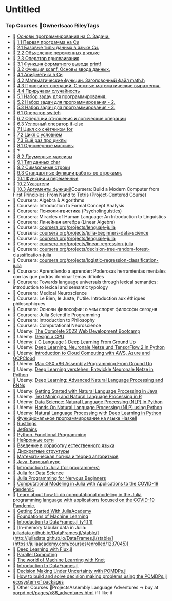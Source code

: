 # Untitled


### Top Courses 🌱OwnerIsaac RileyTags


* 🌰 [Основы программирования на C. Задачи.](https://stepik.org/course/3078) 
* 🌰 [1.1 Первая программа на Си](https://stepik.org/lesson/13977?unit=30906)
* 🌰 [2.1 Базовые типы данных в языке Си.](https://stepik.org/lesson/34299?unit=30901)
* 🌰 [2.2 Объявление переменных в языке](https://stepik.org/lesson/36170?unit=30900)
* 🌰 [2.3 Оператор присваивания](https://stepik.org/lesson/38673?unit=30902)
* 🌰 [3.1 Функция форматного вывода printf](https://stepik.org/lesson/40164?unit=30907) 
* 🌰 [3.2 Функция scanf. Основы ввода данных.](https://stepik.org/lesson/40318?unit=30908) 
* 🌰 [4.1 Арифметика в Си](https://stepik.org/lesson/40857?unit=30903) 
* 🌰 [4.2 Математические функции. Заголовочный файл math.h](https://stepik.org/lesson/41090?unit=30904) 
* 🌰 [4.3 Приоритет операций. Сложные математические выражения.](https://stepik.org/lesson/41457?unit=30905) 
* 🌰 [4.4 Приручаем случайность](https://stepik.org/lesson/53161?unit=31258) 
* 🌰 [5.1 Набор задач для программирования.](https://stepik.org/lesson/53872?unit=32085) 
* 🌰 [5.2 Набор задач для программирования - 2.](https://stepik.org/lesson/54437?unit=32490) 
* 🌰 [5.3 Набор задач для программирования - 3.](https://stepik.org/lesson/54462?unit=32612) 
* 🌰 [6.1 Оператор switch](https://stepik.org/lesson/54840?unit=34364) 
* 🌰 [6.2 Операции отношения и логические операции](https://stepik.org/lesson/57210?unit=35061) 
* 🌰 [6.3 Условный оператор if-else](https://stepik.org/lesson/57425?unit=35201) 
* 🌰 [7.1 Цикл со счётчиком for](https://stepik.org/lesson/57650?unit=35411) 
* 🌰 [7.2 Цикл с условием](https://stepik.org/lesson/64123?unit=41087) 
* 🌰 [7.3 Ещё раз про циклы](https://stepik.org/lesson/64311?unit=41389) 
* 🌰 [8.1 Одномерные массивы](https://stepik.org/lesson/64560?unit=41410) 
* 🌰 [?](https://stepik.org/lesson/64657?unit=41549) 
* 🌰 [8.2 Двумерные массивы](https://stepik.org/lesson/64657?unit=41549) 
* 🌰 [9.1 Тип данных char](https://stepik.org/lesson/64750?unit=41555) 
* 🌰 [9.2 Символьные строки](https://stepik.org/lesson/64969?unit=41758) 
* 🌰 [9.3 Стандартные функции работы со строками.](https://stepik.org/lesson/65084?unit=41875) 
* 🌰 [10.1 Функции и переменные](https://stepik.org/lesson/65094?unit=41881) 
* 🌰 [10.2 Указатели](https://stepik.org/lesson/65151?unit=42121) 
* 🌰 [10.3 Аргументы функций](https://stepik.org/lesson/65373?unit=42143)Coursera: Build a Modern Computer from First Principles: From Nand to Tetris (Project-Centered Course) 
* 🌰 Coursera: Algebra & Algorithms
* 🌰 Coursera: Introduction to Formal Concept Analysis
* 🌰 Coursera: Психолингвистика (Psycholinguistics) 
* 🌰 Coursera: Miracles of Human Language: An Introduction to Linguistics
* 🌰 Coursera: Линейная алгебра (Linear Algebra) 
* 🌰 Coursera: [coursera.org/projects/lenguaje-julia](https://www.coursera.org/projects/lenguaje-julia) 
* 🌰 Coursera: [coursera.org/projects/julia-beginners-data-science](https://www.coursera.org/projects/julia-beginners-data-science) 
* 🌰 Coursera: [coursera.org/projects/lenguaje-julia](https://www.coursera.org/projects/lenguaje-julia) 
* 🌰 Coursera: [coursera.org/projects/linear-regression-julia](https://www.coursera.org/projects/linear-regression-julia) 
* 🌰 Coursera: [coursera.org/projects/decision-tree-random-forest-classification-julia](https://www.coursera.org/projects/decision-tree-random-forest-classification-julia) 
* 🌰 Coursera: [coursera.org/projects/logistic-regression-classification-julia](https://www.coursera.org/projects/logistic-regression-classification-julia) 
* 🌰 Coursera: Aprendiendo a aprender: Poderosas herramientas mentales con las que podrás dominar temas difíciles
* 🌰 Coursera: Towards language universals through lexical semantics: introduction to lexical and semantic typology
* 🌰 Coursera: Medical Neuroscience
* 🌰 Coursera: Le Bien, le Juste, l'Utile. Introduction aux éthiques philosophiques
* 🌰 Coursera: Основы философии: о чем спорят философы сегодня
* 🌰 Coursera: Julia Scientific Programming
* 🌰 Coursera: Introduction to Philosophy
* 🌰 Coursera: Computational Neuroscience
* 🌰 Udemy: [The Complete 2022 Web Development Bootcamp](https://www.udemy.com/course-dashboard-redirect/?course_id=1565838) 
* 🌰 Udemy: [Design a CPU](https://www.udemy.com/course/design-a-cpu/learn)
* 🌰 Udemy: [{ C Language } Deep Learning From Ground Up](https://www.udemy.com/course/c-language-deep-learning-from-ground-uptm/learn/)
* 🌰 Udemy: [Deep Learning, Neuronale Netze und TensorFlow 2 in Python](https://www.udemy.com/course-dashboard-redirect/?course_id=1404090) 
* 🌰 Udemy: [Introduction to Cloud Computing with AWS, Azure and GCPCloud](https://www.udemy.com/course-dashboard-redirect/?course_id=2414030) 
* 🌰 Udemy: [Mac OSX x86 Assembly Programming From Ground Up](https://www.udemy.com/course-dashboard-redirect/?course_id=3218011) 
* 🌰 Udemy: [Deep Learning verstehen: Entwickle Neuronale Netze in Python](https://www.udemy.com/course-dashboard-redirect/?course_id=1528850) 
* 🌰 Udemy: [Deep Learning: Advanced Natural Language Processing and RNNs](https://www.udemy.com/course-dashboard-redirect/?course_id=1647976) 
* 🌰 Udemy: [Getting Started with Natural Language Processing in Java](https://www.udemy.com/course-dashboard-redirect/?course_id=1341904) 
* 🌰 Udemy: [Text Mining and Natural Language Processing in R](https://www.udemy.com/course-dashboard-redirect/?course_id=1470544) 
* 🌰 Udemy: [Data Science: Natural Language Processing (NLP) in Python](https://www.udemy.com/course-dashboard-redirect/?course_id=753140) 
* 🌰 Udemy: [Hands On Natural Language Processing (NLP) using Python](https://www.udemy.com/course-dashboard-redirect/?course_id=1644806) 
* 🌰 Udemy: [Natural Language Processing with Deep Learning in Python](https://www.udemy.com/course-dashboard-redirect/?course_id=918390) 
* 🌰 [Функциональное программирование на языке Haskell](https://stepik.org/course/75) 
* 🌰 [Rustlings](https://stepik.org/course/59778) 
* 🌰 [JetBrains](https://stepik.org/users/17813950) 
* 🌰 [Python. Functional Programming](https://stepik.org/course/2057) 
* 🌰 [Нейронные сети](https://stepik.org/course/401) 
* 🌰 [Введение в обработку естественного языка](https://stepik.org/course/1233) 
* 🌰 [Дискретные структуры](https://stepik.org/course/83) 
* 🌰 [Математическая логика и теория алгоритмов](https://stepik.org/course/48679) 
* 🌰[ Java. Базовый курс](https://stepik.org/course/187) 
* 🌰 [Introduction to Julia (for programmers)](https://juliaacademy.com/courses/enrolled/375479) 
* 🌰 [Julia for Data Science](https://juliaacademy.com/courses/enrolled/937702) 
* 🌰 [Julia Programming for Nervous Beginners](https://juliaacademy.com/courses/enrolled/1363996) 
* 🌰 [Computational Modeling in Julia with Applications to the COVID-19 Pandemic](https://juliaacademy.com/courses/enrolled/942996) 
* 🌰 [Learn about how to do computational modeling in the Julia programming language with applications focused on the COVID-19 Pandemic.](https://juliaacademy.com/courses/enrolled/942996) 
* 🌰 [Getting Started With JuliaAcademy](https://juliaacademy.com/courses/enrolled/689459) 
* 🌰 [Foundations of Machine Learning](https://juliaacademy.com/courses/enrolled/392870) 
* 🌰 [Introduction to DataFrames.jl (v1.1.1)](https://juliaacademy.com/courses/enrolled/1237045) 
* 🌰 [In-memory tabular data in Julia: [juliadata.github.io/DataFrames.jl/stable/](https://juliaacademy.com/courses/enrolled/1237045)](http://juliadata.github.io/DataFrames.jl/stable/](https://juliaacademy.com/courses/enrolled/1237045)) 
* 🌰 [Deep Learning with Flux.jl](https://juliaacademy.com/courses/enrolled/526449) 
* 🌰 [Parallel Computing](https://juliaacademy.com/courses/enrolled/552107) 
* 🌰 [The world of Machine Learning with Knet](https://juliaacademy.com/courses/enrolled/512903) 
* 🌰 [Introduction to DataFrames.jl](https://juliaacademy.com/courses/enrolled/913049) 
* 🌰 [Decision Making Under Uncertainty with POMDPs.jl](https://juliaacademy.com/courses/enrolled/1505381) 
* 🌰 [How to build and solve decision making problems using the POMDPs.jl ecosystem of packages](https://juliaacademy.com/courses/enrolled/1505381) 
* 🌰 Other Courses 🌱ProjectsAssembly Language Adventures → buy at [xorpd.net/pages/x86_adventures.html](https://www.xorpd.net/pages/x86_adventures.html) if I like it
